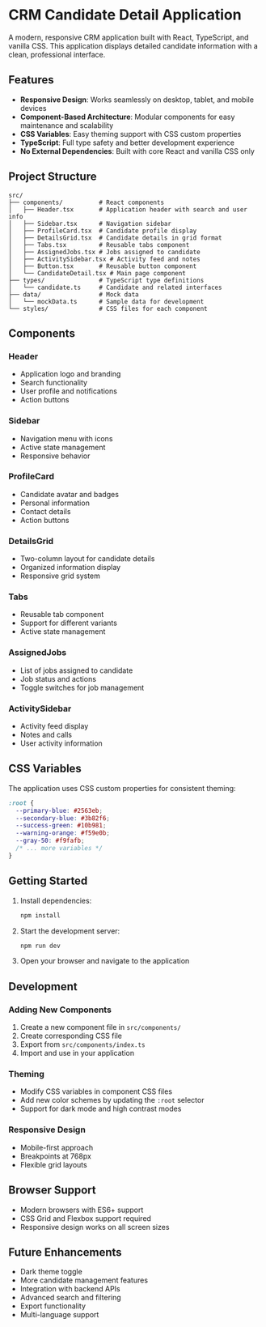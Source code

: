 # CRM Candidate Detail Application

A modern, responsive CRM application built with React, TypeScript, and vanilla CSS. This application displays detailed candidate information with a clean, professional interface.

## Features

- **Responsive Design**: Works seamlessly on desktop, tablet, and mobile devices
- **Component-Based Architecture**: Modular components for easy maintenance and scalability
- **CSS Variables**: Easy theming support with CSS custom properties
- **TypeScript**: Full type safety and better development experience
- **No External Dependencies**: Built with core React and vanilla CSS only

## Project Structure

```
src/
├── components/          # React components
│   ├── Header.tsx       # Application header with search and user info
│   ├── Sidebar.tsx      # Navigation sidebar
│   ├── ProfileCard.tsx  # Candidate profile display
│   ├── DetailsGrid.tsx  # Candidate details in grid format
│   ├── Tabs.tsx         # Reusable tabs component
│   ├── AssignedJobs.tsx # Jobs assigned to candidate
│   ├── ActivitySidebar.tsx # Activity feed and notes
│   ├── Button.tsx       # Reusable button component
│   └── CandidateDetail.tsx # Main page component
├── types/               # TypeScript type definitions
│   └── candidate.ts     # Candidate and related interfaces
├── data/                # Mock data
│   └── mockData.ts      # Sample data for development
└── styles/              # CSS files for each component
```

## Components

### Header
- Application logo and branding
- Search functionality
- User profile and notifications
- Action buttons

### Sidebar
- Navigation menu with icons
- Active state management
- Responsive behavior

### ProfileCard
- Candidate avatar and badges
- Personal information
- Contact details
- Action buttons

### DetailsGrid
- Two-column layout for candidate details
- Organized information display
- Responsive grid system

### Tabs
- Reusable tab component
- Support for different variants
- Active state management

### AssignedJobs
- List of jobs assigned to candidate
- Job status and actions
- Toggle switches for job management

### ActivitySidebar
- Activity feed display
- Notes and calls
- User activity information

## CSS Variables

The application uses CSS custom properties for consistent theming:

```css
:root {
  --primary-blue: #2563eb;
  --secondary-blue: #3b82f6;
  --success-green: #10b981;
  --warning-orange: #f59e0b;
  --gray-50: #f9fafb;
  /* ... more variables */
}
```

## Getting Started

1. Install dependencies:
   ```bash
   npm install
   ```

2. Start the development server:
   ```bash
   npm run dev
   ```

3. Open your browser and navigate to the application

## Development

### Adding New Components
1. Create a new component file in `src/components/`
2. Create corresponding CSS file
3. Export from `src/components/index.ts`
4. Import and use in your application

### Theming
- Modify CSS variables in component CSS files
- Add new color schemes by updating the `:root` selector
- Support for dark mode and high contrast modes

### Responsive Design
- Mobile-first approach
- Breakpoints at 768px
- Flexible grid layouts

## Browser Support

- Modern browsers with ES6+ support
- CSS Grid and Flexbox support required
- Responsive design works on all screen sizes

## Future Enhancements

- Dark theme toggle
- More candidate management features
- Integration with backend APIs
- Advanced search and filtering
- Export functionality
- Multi-language support

